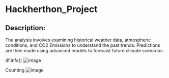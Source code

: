 # Hackherthon_Project
## Description:

The analysis involves examining historical weather data, atmospheric conditions, and CO2 Emissions to understand the past trends. Predictions are then made using advanced models to forecast future climate scenarios.

df.info()
![image](https://github.com/AnnBlessy/Hackherthon_Project/assets/119477835/0bae5177-67e6-4cda-bdf8-90b26d4520a6)

Counting
![image](https://github.com/AnnBlessy/Hackherthon_Project/assets/119477835/8501bc88-05ca-4e2c-ba5e-d0b4a221ee04)


